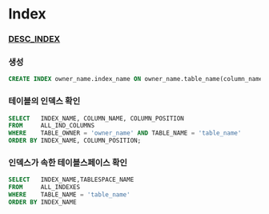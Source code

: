 Index
===
### [DESC_INDEX](./DESC_INDEX/README.md)
### 생성
```sql
CREATE INDEX owner_name.index_name ON owner_name.table_name(column_name1, column_name2, column_name3 ...) TABLESPACE tablespace_name;
```

### 테이블의 인덱스 확인
```sql
SELECT   INDEX_NAME, COLUMN_NAME, COLUMN_POSITION
FROM     ALL_IND_COLUMNS
WHERE    TABLE_OWNER = 'owner_name' AND TABLE_NAME = 'table_name'
ORDER BY INDEX_NAME, COLUMN_POSITION;
```

### 인덱스가 속한 테이블스페이스 확인
```sql
SELECT   INDEX_NAME,TABLESPACE_NAME
FROM     ALL_INDEXES
WHERE    TABLE_NAME = 'table_name'
ORDER BY INDEX_NAME
```

